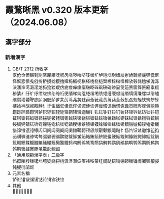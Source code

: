# 霞鶩晰黑 v0.320 版本更新（2024.06.08）
## 漢字部分
### 新增漢字
1. GB/T 2312 所收字  
  伛伧佥偾冁刭剀匦厍厣呒呖呙哓哕哙哜唛喾圹垆垲垴埘嫱屦岽峤巯帻庑弪怃怄怿恹悫愦戋戗抟挢掼摅撄撸撺杩枥枧枨柽栊桡桤椠椤榇槠樯橼欤毂毵氇泶泷泺浃涠渖滗滠潆炝犸狯猃瑷疠疬痖瘅瘗瘿皲眍砗砜硖硗碜窭笕笾箦箧箨篑簖粜粝糁絷纟纡纩纾绁绂绋绐绔绗绠绡绨绱绲绻缁缃缋缌缍缏缑缒缗缟缡缣缧缬缯缱缳缵耢耧聍胨胪脶舣舻芗苁苈茑荛荬荭荮莶莸蒇蒉蓠蓣蓥蔹虮虿蚬蛏蛱蛳蛴蝾裢裣裥觇觌觏觯讠讦讵诎诓诖诜诨诶诹诼谂谇谖谘谝谪谫谳谵贳贶赆赇赍赕赙趱跞跸踬躜轲轳轵轷轺轾辁辂辋辏辚逦酾钅钆钇钋钌钐钔钕钚钜钤钪钫钬钭钯钲钶钷钸钺钽铈铋铌铍铑铒铕铖铗铘铙铞铟铥铩铪铫铴铷铹铼铽锃锆锇锊锍锎锓锔锕锖锘锛锝锞锩锪锫锬锶锸锼锾锿镄镅镆镎镏镒镓镔镙镝镞镟镡镤镥镦镧镨镩镪镬镱镲闶闼阃阊阌阍阏阒雠鞒鞯顸颀颃颟颡颥飑飚饣饧饩饫馇馓馕驵驺骀骐骒骓骖骘骜骝骟骢骣髌鲂鲅鲆鲎鲐鲒鲔鲕鲚鲛鲞鲠鲡鲣鲥鲦鲩鲰鲱鲴鲶鲷鲺鲻鲼鲽鳆鳇鳊鳋鳎鳐鳓鳘鳢鸫鸬鸱鸲鸶鸷鸸鸹鸺鹁鹂鹆鹇鹋鹎鹗鹘鹚鹛鹣鹨鹩鹪鹱鹾黉黪黾鼍龀龅龆
2. 「通用規範漢字表」二級字  
  㤘㧐䁖䏝䥽䦃垱塆媭峣挦梿沨浕滪疭瘆祎秾箓纴訚跶铻锜镚镠镴镵闿阇颎颙骎鲀鳀鸻鹐𬉼
3. 元素名稱  
  𬬻𬭊𬭳𬭛𬭶鿏𫟼𬬭鿔鿭𫓧𫟷
4. 其他  
  𠾖𢁉𥤮𦤀𨓜𨺓𮱻
